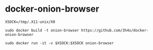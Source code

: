 docker-onion-browser
====================

`XSOCK=/tmp/.X11-unix/X0`

`sudo docker build -t onion-browser https://github.com/3h4x/docker-onion-browser`

`sudo docker run -it -v $XSOCK:$XSOCK onion-browser`

